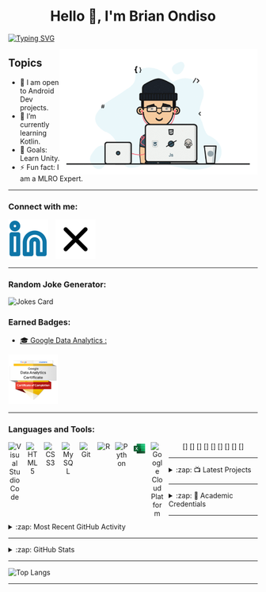 <h1 align="center">Hello 👋, I'm Brian Ondiso </h1>


[![Typing SVG](https://readme-typing-svg.demolab.com?font=Roboto+Mono&pause=1000&random=false&width=435&lines=Bookmaker+Sportsbook+&+Casino;Front+End+Developer+Figma+&+Android+Studio;Data+Analyst+Python+Excel+PowerBI)](https://git.io/typing-svg)

<img align="right" alt="coding" width="400" src="https://github.com/brianondiso/brianondiso/blob/main/assets/gif_avator.gif">


## Topics
- 🔭 I am open to Android Dev projects.
- 🌱 I’m currently learning Kotlin.
- 🥅 Goals: Learn Unity.
- ⚡ Fun fact: I am a MLRO Expert.

---

### Connect with me:

[![website](https://github.com/brianondiso/brianondiso/blob/main/assets/linkedin.svg)](https://www.linkedin.com/in/brianondiso/)
&nbsp;&nbsp;
[![website](https://github.com/brianondiso/brianondiso/blob/main/assets/x.svg)](https://twitter.com/2_18_9_1_14)
&nbsp;&nbsp;

---
<h3 align="left">Random Joke Generator:</h3>

![Jokes Card](https://readme-jokes.vercel.app/api?theme=halloween)

### <b> Earned Badges: </b>
* [🎓 Google Data Analytics :](https://www.credly.com/badges/9c120b11-89f5-4fbf-a764-a01ef24d7ce6/public_url)


[![Gda-badge](https://github.com/brianondiso/brianondiso/blob/main/assets/credentials/google-data-analytics-certificate.2.png)](https://www.credly.com/badges/9c120b11-89f5-4fbf-a764-a01ef24d7ce6/public_url)
&nbsp;&nbsp;


---

### <b> Languages and Tools: </b>

<div align="center">
  [<img align="left" alt="Visual Studio Code" width="26px" src="https://cdn.jsdelivr.net/gh/devicons/devicon/icons/vscode/vscode-original.svg" style="padding-right:10px;" />]
  [<img align="left" alt="HTML5" width="26px" src="https://cdn.jsdelivr.net/gh/devicons/devicon/icons/html5/html5-original.svg" style="padding-right:10px;" />]
  [<img align="left" alt="CSS3" width="26px" src="https://cdn.jsdelivr.net/gh/devicons/devicon/icons/css3/css3-original.svg" style="padding-right:10px;" />]
  [<img align="left" alt="MySQL" width="26px" src="https://cdn.jsdelivr.net/gh/devicons/devicon/icons/mysql/mysql-original.svg" style="padding-right:10px;" />]
  [<img align="left" alt="Git" width="26px" src="https://cdn.jsdelivr.net/gh/devicons/devicon/icons/git/git-original.svg" style="padding-right:10px;" />]
  [<img align="left" alt="R" width="26px" src="https://cdn.jsdelivr.net/gh/devicons/devicon/icons/r/r-original.svg" style="padding-right:10px;" />]
  [<img align="left" alt="Python" width="26px" src="https://cdn.jsdelivr.net/gh/devicons/devicon/icons/python/python-original.svg" style="padding-right:10px;" />]
  [<img align="left" alt="Microsoft Excel" width="26px" src="https://github.com/brianondiso/brianondiso/blob/main/new-microsoft-office-icons/no%20shadow/X.png" style="padding-right:10px;" />]
  [<img align="left" alt="Google Cloud Platform" width="26px" src="https://cdn.jsdelivr.net/gh/devicons/devicon/icons/googlecloud/googlecloud-original.svg" style="padding-right:10px;" />]
</div>



---

<details>
  <summary>:zap: 📺 Latest Projects</summary>
<!-- PROJECTS:START -->

- [Google Data Analystics: Capstone Project!](https://github.com/brianondiso/bellabeat_capstone_project)
- [Next.js Setup with shadcn/ui: Quick Tutorial for Seamless Integration! #shadcn #ui](https://www.youtube.com/watch?v=GNi2fE10LcU)
- [Remix Setup with shadcn/ui: Easy Guide to Enhance Your Project! #shadcn #ui](https://www.youtube.com/watch?v=UmmaFU7qohk)
- [Get Started with  Excel: A Beginner&#39;s Tutorial!]()

<!-- PROJECT:END -->

➡️ [Favourite Youtube video.....](https://youtube.com/codestackr)

</details>

---

<details>
<summary> :zap: 📕 Academic Credentials </summary>

 #### Meta Database Engineer Professional Certificate (META)
  - [View Certificate](link)
  #### Google Data Analytics Professional Certificate
  - [View Certificate](https://www.credly.com/badges/9c120b11-89f5-4fbf-a764-a01ef24d7ce6/linked_in_profile)
  #### Degree in Business Admin with IT Finance Option
  - [View Certificate](https://github.com/brianondiso/brianondiso/blob/main/assets/credentials/degree.png)

  ➡️ [See more on LinkedIn](https://www.linkedin.com/in/brianondiso/details/skills/)
</details>

---

<details>
  <summary>:zap: Most Recent GitHub Activity </summary>

![Summary](https://github-profile-summary-cards.vercel.app/api/cards/profile-details?username=brianondiso&theme=solarized)

<div style="display: flex; justify-content: space-between;">
    <img src="https://github-profile-summary-cards.vercel.app/api/cards/stats?username=brianondiso&theme=solarized" alt="Stats" />
    <img src="https://github-profile-summary-cards.vercel.app/api/cards/repos-per-language?username=brianondiso&theme=solarized" alt="Languages" />
</div>


</details>

---

<details>
  <summary>:zap: GitHub Stats</summary>
  
![Brian Ondiso GitHub stats](https://github-readme-stats.vercel.app/api?username=brianondiso&show_icons=true&theme=transparent)

  </details>

 ---

![Top Langs](https://github-readme-stats.vercel.app/api/top-langs/?username=brianondiso&layout=compact)

---
